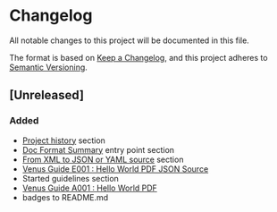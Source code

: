 # Changelog

All notable changes to this project will be documented in this file.

The format is based on [Keep a Changelog](https://keepachangelog.com/en/1.1.0/),
and this project adheres to [Semantic Versioning](https://semver.org/spec/v2.0.0.html).

## [Unreleased]

### Added

- [Project history](src/docs/common/history.md) section
- [Doc Format Summary](src/docs/common/doc_format_summary.md) entry point section
- [From XML to JSON or YAML source](src/docs/common/doc_from_xml_to_json_or_yaml.md) section
- [Venus Guide E001 : Hello World PDF JSON Source](fj-doc-guides-E001-hello-world-pdf-json-source/README.md)
- Started guidelines section
- [Venus Guide A001 : Hello World PDF](fj-doc-guides-A001-hello-world-pdf/README.md)
- badges to README.md
